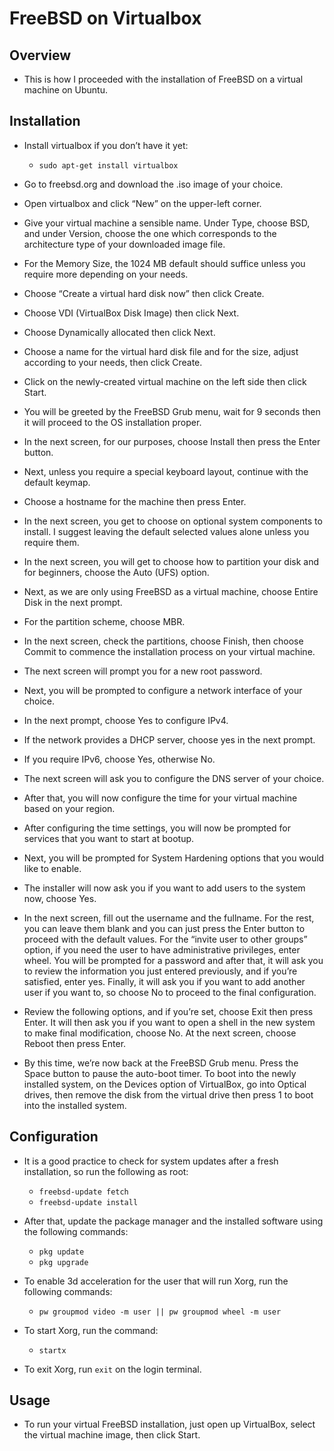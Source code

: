 FreeBSD on Virtualbox
=====================


Overview
--------

- This is how I proceeded with the installation of FreeBSD on a virtual machine on Ubuntu.

Installation
------------

- Install virtualbox if you don’t have it yet:
  + `sudo apt-get install virtualbox`

- Go to freebsd.org and download the .iso image of your choice.

- Open virtualbox and click “New” on the upper-left corner.

- Give your virtual machine a sensible name. Under Type, choose BSD, and under Version, choose the
  one which corresponds to the architecture type of your downloaded image file.

- For the Memory Size, the 1024 MB default should suffice unless you require more depending on your
  needs.

- Choose “Create a virtual hard disk now” then click Create.

- Choose VDI (VirtualBox Disk Image) then click Next.

- Choose Dynamically allocated then click Next.

- Choose a name for the virtual hard disk file and for the size, adjust according to your needs,
  then click Create.

- Click on the newly-created virtual machine on the left side then click Start.

- You will be greeted by the FreeBSD Grub menu, wait for 9 seconds then it will proceed to the OS
  installation proper.

- In the next screen, for our purposes, choose Install then press the Enter button.

- Next, unless you require a special keyboard layout, continue with the default keymap.

- Choose a hostname for the machine then press Enter.

- In the next screen, you get to choose on optional system components to install. I suggest leaving
  the default selected values alone unless you require them.

- In the next screen, you will get to choose how to partition your disk and for beginners, choose
  the Auto (UFS) option.

- Next, as we are only using FreeBSD as a virtual machine, choose Entire Disk in the next prompt.

- For the partition scheme, choose MBR.

- In the next screen, check the partitions, choose Finish, then choose Commit to commence the
  installation process on your virtual machine.

- The next screen will prompt you for a new root password.

- Next, you will be prompted to configure a network interface of your choice.

- In the next prompt, choose Yes to configure IPv4.

- If the network provides a DHCP server, choose yes in the next prompt.

- If you require IPv6, choose Yes, otherwise No.

- The next screen will ask you to configure the DNS server of your choice.

- After that, you will now configure the time for your virtual machine based on your region.

- After configuring the time settings, you will now be prompted for services that you want to start
  at bootup.

- Next, you will be prompted for System Hardening options that you would like to enable.

- The installer will now ask you if you want to add users to the system now, choose Yes.

- In the next screen, fill out the username and the fullname. For the rest, you can leave them blank
  and you can just press the Enter button to proceed with the default values. For the “invite user
  to other groups” option, if you need the user to have administrative privileges, enter wheel. You
  will be prompted for a password and after that, it will ask you to review the information you just
  entered previously, and if you’re satisfied, enter yes. Finally, it will ask you if you want to
  add another user if you want to, so choose No to proceed to the final configuration.

- Review the following options, and if you’re set, choose Exit then press Enter. It will then ask
  you if you want to open a shell in the new system to make final modification, choose No. At the
  next screen, choose Reboot then press Enter.

- By this time, we’re now back at the FreeBSD Grub menu. Press the Space button to pause the
  auto-boot timer. To boot into the newly installed system, on the Devices option of VirtualBox, go
  into Optical drives, then remove the disk from the virtual drive then press 1 to boot into the
  installed system.


Configuration
-------------

- It is a good practice to check for system updates after a fresh installation, so run the following as root:
  + `freebsd-update fetch`
  + `freebsd-update install`

- After that, update the package manager and the installed software using the following commands:
  + `pkg update`
  + `pkg upgrade`

- To enable 3d acceleration for the user that will run Xorg, run the following commands:
  + `pw groupmod video -m user || pw groupmod wheel -m user`

- To start Xorg, run the command:
  + `startx`
  
- To exit Xorg, run `exit` on the login terminal.


Usage
-----

- To run your virtual FreeBSD installation, just open up VirtualBox, select the virtual machine
  image, then click Start.
